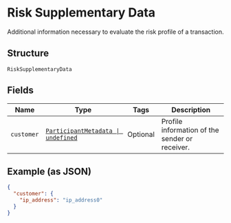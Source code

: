 
# Risk Supplementary Data

Additional information necessary to evaluate the risk profile of a transaction.

## Structure

`RiskSupplementaryData`

## Fields

| Name | Type | Tags | Description |
|  --- | --- | --- | --- |
| `customer` | [`ParticipantMetadata \| undefined`](../../doc/models/participant-metadata.md) | Optional | Profile information of the sender or receiver. |

## Example (as JSON)

```json
{
  "customer": {
    "ip_address": "ip_address0"
  }
}
```

